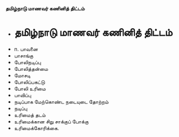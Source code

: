 **தமிழ்நாடு மாணவர் கணினித் திட்டம்**
- # தமிழ்நாடு மாணவர் கணினித் திட்டம்
- n. பாவனை
- பாசாங்கு
- போலிநடிப்பு
- போலித்தன்மை
- மோசடி
- போலிப்பகட்டு
- போலி உரிமை
- பாவிப்பு
- நடிப்பாக மேற்கொண்ட நடையுடை தோற்றம்
- நடிப்பு
- உரிமைத் தடம்
- உரிமைக்கான சிறு சாக்குப் போக்கு
- உரிமைக்கோரிக்கை.

